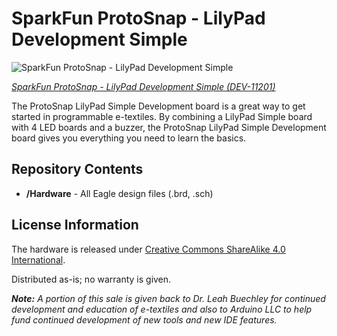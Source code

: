 SparkFun ProtoSnap - LilyPad Development Simple
================================================

![SparkFun ProtoSnap - LilyPad Development Simple](https://cdn.sparkfun.com//assets/parts/6/7/6/9/11201-05.jpg)

[*SparkFun ProtoSnap - LilyPad Development Simple (DEV-11201)*](https://www.sparkfun.com/products/11201)

The ProtoSnap LilyPad Simple Development board is a great way to get started in programmable e-textiles. 
By combining a LilyPad Simple board with 4 LED boards and a buzzer, the ProtoSnap LilyPad Simple Development board gives you everything you need to learn the basics. 

Repository Contents
-------------------

* **/Hardware** - All Eagle design files (.brd, .sch)


License Information
-------------------
The hardware is released under [Creative Commons ShareAlike 4.0 International](https://creativecommons.org/licenses/by-sa/4.0/).

Distributed as-is; no warranty is given.

_**Note:** A portion of this sale is given back to Dr. Leah Buechley for continued development and education of e-textiles and also to Arduino LLC to help fund continued development of new tools and new IDE features._